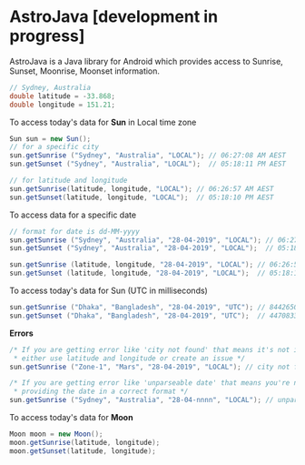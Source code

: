 # AstroJava [development in progress]

AstroJava is a Java library for Android which provides access to Sunrise, Sunset, Moonrise, Moonset information.

```java
// Sydney, Australia
double latitude = -33.868;
double longitude = 151.21;
```

To access today's data for **Sun** in Local time zone
```java
Sun sun = new Sun();
// for a specific city
sun.getSunrise ("Sydney", "Australia", "LOCAL"); // 06:27:08 AM AEST
sun.getSunset ("Sydney", "Australia", "LOCAL");  // 05:18:11 PM AEST

// for latitude and longitude
sun.getSunrise(latitude, longitude, "LOCAL"); // 06:26:57 AM AEST
sun.getSunset(latitude, longitude, "LOCAL");  // 05:18:10 PM AEST
```
To access data for a specific date
```java
// format for date is dd-MM-yyyy
sun.getSunrise ("Sydney", "Australia", "28-04-2019", "LOCAL"); // 06:27:08 AM AEST
sun.getSunset ("Sydney", "Australia", "28-04-2019", "LOCAL");  // 05:18:11 PM AEST

sun.getSunrise (latitude, longitude, "28-04-2019", "LOCAL"); // 06:26:57 AM AEST
sun.getSunset (latitude, longitude, "28-04-2019", "LOCAL");  // 05:18:10 PM AEST
```

To access today's data for Sun (UTC in milliseconds)
```java
sun.getSunrise ("Dhaka", "Bangladesh", "28-04-2019", "UTC"); // 84426509
sun.getSunset ("Dhaka", "Bangladesh", "28-04-2019", "UTC");  // 44708333 
```
**Errors**
```java
/* If you are getting error like 'city not found' that means it's not in the city list
 * either use latitude and longitude or create an issue */
sun.getSunrise ("Zone-1", "Mars", "28-04-2019", "LOCAL"); // city not found

/* If you are getting error like 'unparseable date' that means you're not
 * providing the date in a correct format */
sun.getSunrise ("Sydney", "Australia", "28-04-nnnn", "LOCAL"); // unparseable date
```

To access today's data for **Moon**
```java
Moon moon = new Moon();
moon.getSunrise(latitude, longitude);
moon.getSunset(latitude, longitude);
```